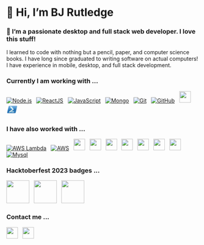 # 👋 Hi, I’m BJ Rutledge
### 👀 I’m a passionate desktop and full stack web developer. I love this stuff! 

I learned to code with nothing but a pencil, paper, and computer science books. I have long since graduated to writing software on actual computers! I have experience in mobile, desktop, and full stack development. 

### Currently I am working with ...

<a href="https://nodejs.org/en/about" target="_blank" title="Node.js" rel="noreferrer"><img src="https://www.vectorlogo.zone/logos/nodejs/nodejs-icon.svg" alt="Node.js" width="30" height="30"/></a>&nbsp;&nbsp;
<a href="https://react.dev/" target="_blank" title="ReactJS" rel="noreferrer"><img src="https://www.vectorlogo.zone/logos/reactjs/reactjs-icon.svg" alt="ReactJS" width="30" height="30"/></a>&nbsp;&nbsp;
<a href="https://developer.mozilla.org/en-US/docs/Web/JavaScript" target="_blank" title="JavaScript" rel="noreferrer"><img src="https://www.freepnglogos.com/uploads/javascript-png/javascript-vector-logo-yellow-png-transparent-javascript-vector-12.png" alt="JavaScript" width="30" height="30"/></a>&nbsp;&nbsp;
<a href="https://www.mongodb.com/" target="_blank" title="MongoDB" rel="noreferrer"><img src="https://www.vectorlogo.zone/logos/mongodb/mongodb-icon.svg" alt="Mongo" width="30" height="30"/></a>&nbsp;&nbsp;
<a href="https://git-scm.com/" target="_blank" title="Git" rel="noreferrer"><img src="https://www.vectorlogo.zone/logos/git-scm/git-scm-icon.svg" alt="Git" width="30" height="30"/></a>&nbsp;&nbsp;
<a href="https://www.github.com/bj-rutledge" target="_blank" title="GitHub" rel="noreferrer"><img src="https://www.vectorlogo.zone/logos/github/github-tile.svg" alt="GitHub" width="30" height="30"/></a>&nbsp;&nbsp;
<a href="https://cplusplus.com/reference/" title="C++" target="_blank" rel="noreferrer"><img src="https://upload.wikimedia.org/wikipedia/commons/thumb/1/18/ISO_C%2B%2B_Logo.svg/1822px-ISO_C%2B%2B_Logo.svg.png" alt="" width="30" height="30"/></a>&nbsp;&nbsp;
<a href="https://learn.microsoft.com/en-us/powershell/" title="PowerShell" target="_blank" rel="noreferrer"><img src="https://raw.githubusercontent.com/vscode-icons/vscode-icons/d8261c1374c68fd3cd4d418168db4004a508545d/icons/file_type_powershell2.svg" alt="" width="30" height="30"/></a>&nbsp;&nbsp;


### I have also worked with ...
<a href="https://aws.amazon.com/" target="_blank" title="AWS Lambda" rel="noreferrer"><img src="https://www.vectorlogo.zone/logos/amazon_awslambda/amazon_awslambda-ar21.svg" alt="AWS Lambda" width="30" height="30"/></a>&nbsp;&nbsp;
<a href="https://aws.amazon.com/" target="_blank" title="AWS" rel="noreferrer"><img src="https://www.vectorlogo.zone/logos/amazon_aws/amazon_aws-icon.svg" alt="AWS" width="30" height="30"/></a>&nbsp;&nbsp;
<a href="https://learn.microsoft.com/en-us/dotnet/csharp/" title="C#" target="_blank" rel="noreferrer"><img src="https://upload.wikimedia.org/wikipedia/commons/b/bd/Logo_C_sharp.svg" alt="" width="30" height="30"/></a>&nbsp;&nbsp;
<a href="https://www.java.com/en/" title="Java" target="_blank" rel="noreferrer"><img src="https://www.vectorlogo.zone/logos/java/java-icon.svg" alt="" width="30" height="30"/></a>&nbsp;&nbsp;
<a href="https://developer.mozilla.org/en-US/docs/Web/CSS" title="CSS" target="_blank" rel="noreferrer"><img src="https://www.vectorlogo.zone/logos/w3_css/w3_css-icon.svg" alt="" width="30" height="30"/></a>&nbsp;&nbsp;
<a href="https://www.postman.com/" title="Postman" target="_blank" rel="noreferrer"><img src="https://www.vectorlogo.zone/logos/getpostman/getpostman-icon.svg" alt="" width="30" height="30"/></a>&nbsp;&nbsp;
<a href="https://www.docker.com/" title="Docker" target="_blank" rel="noreferrer"><img src="https://www.vectorlogo.zone/logos/docker/docker-icon.svg" alt="" width="30" height="30"/></a>&nbsp;&nbsp;
<a href="https://www.sqlite.org/index.html" title="SQLite" target="_blank" rel="noreferrer"><img src="https://www.vectorlogo.zone/logos/sqlite/sqlite-icon.svg" alt="" width="30" height="30"/></a>&nbsp;&nbsp;
<a href="https://docs.python.org/3/" title="Python" target="_blank" rel="noreferrer"><img src="https://www.vectorlogo.zone/logos/python/python-icon.svg" alt="" width="30" height="30"/></a>&nbsp;&nbsp;
<a href="https://www.mysql.com/" target="_blank" title="Mysql" rel="noreferrer"><img src="https://www.vectorlogo.zone/logos/mysql/mysql-official.svg" alt="Mysql" width="30" height="30"/></a>&nbsp;&nbsp;


### Hacktoberfest 2023 badges ... 
<a href="https://holopin.me/bjrutledge" target="_blank" title="Hacktoberfest 2023 Participant" rel="noreferrer"><img src="https://assets.holopin.io/eyJidWNrZXQiOiJob2xvcGluLWFzc2V0cyIsImtleSI6ImFzc2V0cy9jbG16MW5neWQwMjM3bTN6am50c2V6Yng2IiwiZWRpdHMiOnsicm90YXRlIjpudWxsfX0=" alt="" width="60" height="60"/></a>&nbsp;&nbsp;
<a href="https://holopin.me/bjrutledge" target="_blank" title="Hacktoberfest 2023 Level 0" rel="noreferrer"><img src="https://assets.holopin.io/hf2023levels/level0-blue-0-0-0.webp" alt="" width="60" height="60"/></a>&nbsp;&nbsp;
<a href="https://holopin.me/bjrutledge" target="_blank" title="Hacktoberfest 2023 Level 1" rel="noreferrer"><img src="https://assets.holopin.io/hf2023levels/level1-blue-helmet-0-0.webp" alt="" width="60" height="60"/></a>&nbsp;&nbsp;


### Contact me ... 
<a href="https://www.linkedin.com/in/bj-rutledge" target="_blank" title="LinkedIn" rel="noreferrer"><img src="https://www.vectorlogo.zone/logos/linkedin/linkedin-icon.svg" alt="" width="30" height="30"/></a>&nbsp;&nbsp;
<a href="mailto:bjrutledge@outlook.com" target="_blank" title="Email" rel="noreferrer"><img src="https://www.logo.wine/a/logo/Outlook_on_the_web/Outlook_on_the_web-Logo.wine.svg" alt="" width="30" height="30"/></a>&nbsp;&nbsp;
